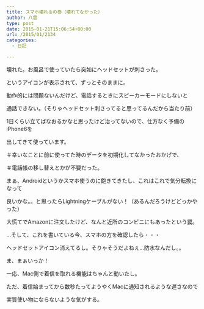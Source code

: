 ```yaml
---
title: スマホ壊れるの巻（壊れてなかった）
author: 八雲
type: post
date: 2015-01-21T15:06:54+00:00
url: /2015/01/2134
categories:
  - 日記

---
```

壊れた。お風呂で使っていたら突如にヘッドセットが刺さった。
  
というアイコンが表示されて、ずっとそのままに。

動作的には問題ないんだけど、電話するときにスピーカーモードにしないと
  
通話できない。（そりゃヘッドセット刺さってると思ってるんだから当たり前）
  
1日くらい立てばなおるかなと思ったけど治ってないので、仕方なく予備の iPhone6を
  
出してきて使っています。
  
＃幸いなことに前に使ってた時のデータを初期化してなかったおかげで、
  
＃電話帳の移し替えとかが不要だった。

まぁ、Androidというかスマホ使うのに飽きてきたし、これはこれで気分転換になって
  
良いかな。。と思ったらLightningケーブルがない！（あるんだろうけどどっかやった）
  
大慌てでAmazonに注文したけど、なんと近所のコンビニにもあったという罠。

…そして、これを書いている今、スマホの方を確認したら・・・
  
ヘッドセットアイコン消えてるし。そりゃそうだよねぇ…防水なんだし。。
  
ま、まぁいっか！

一応、Mac側で着信を取れる機能はちゃんと動いたし。
  
ただ、着信始まってから数秒たってようやくMacに通知されるような遅さなので
  
実質使い物にならないような気がする。